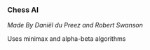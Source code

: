 ### Chess AI ###
*Made By Daniël du Preez and Robert Swanson*

Uses minimax and alpha-beta algorithms